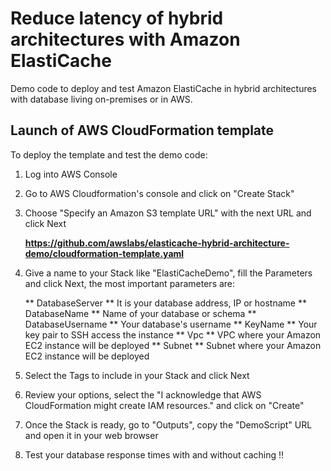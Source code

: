# Reduce latency of hybrid architectures with Amazon ElastiCache

Demo code to deploy and test Amazon ElastiCache in hybrid architectures with database living on-premises or in AWS.

## Launch of AWS CloudFormation template

To deploy the template and test the demo code:

1. Log into AWS Console
2. Go to AWS Cloudformation's console and click on "Create Stack"
3. Choose "Specify an Amazon S3 template URL" with the next URL and click Next

   **https://github.com/awslabs/elasticache-hybrid-architecture-demo/cloudformation-template.yaml**

4. Give a name to your Stack like "ElastiCacheDemo", fill the Parameters and click Next, the most important parameters are:

   ** DatabaseServer ** It is your database address, IP or hostname
   ** DatabaseName ** Name of your database or schema
   ** DatabaseUsername ** Your database's username
   ** KeyName ** Your key pair to SSH access the instance
   ** Vpc ** VPC where your Amazon EC2 instance will be deployed
   ** Subnet ** Subnet where your Amazon EC2 instance will be deployed

5. Select the Tags to include in your Stack and click Next

6. Review your options, select the "I acknowledge that AWS CloudFormation might create IAM resources." and click on "Create"

7. Once the Stack is ready, go to "Outputs", copy the "DemoScript" URL and open it in your web browser

8. Test your database response times with and without caching !!
